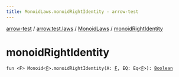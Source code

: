 ```yaml
---
title: MonoidLaws.monoidRightIdentity - arrow-test
---
```


[arrow-test](../../index.html) / [arrow.test.laws](../index.html) / [MonoidLaws](index.html) / [monoidRightIdentity](./monoid-right-identity.html)

# monoidRightIdentity

`fun <F> Monoid<`[`F`](monoid-right-identity.html#F)`>.monoidRightIdentity(A: `[`F`](monoid-right-identity.html#F)`, EQ: Eq<`[`F`](monoid-right-identity.html#F)`>): `[`Boolean`](https://kotlinlang.org/api/latest/jvm/stdlib/kotlin/-boolean/index.html)